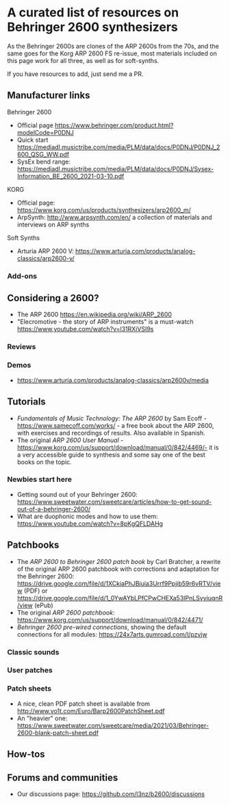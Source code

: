 # A curated list of resources on Behringer 2600 synthesizers

As the Behringer 2600s are clones of the ARP 2600s from the 70s, and the same goes for the Korg ARP 2600 FS re-issue, most materials included on this page work for all three, as well as for soft-synths.

If you have resources to add, just send me a PR.

## Manufacturer links

Behringer 2600

- Official page https://www.behringer.com/product.html?modelCode=P0DNJ
- Quick start https://mediadl.musictribe.com/media/PLM/data/docs/P0DNJ/P0DNJ_2600_QSG_WW.pdf
- SysEx bend range: https://mediadl.musictribe.com/media/PLM/data/docs/P0DNJ/Sysex-Information_BE_2600_2021-03-10.pdf




KORG

- Official page: https://www.korg.com/us/products/synthesizers/arp2600_m/
- ArpSynth: http://www.arpsynth.com/en/ a collection of materials and interviews on ARP synths

Soft Synths

- Arturia ARP 2600 V: https://www.arturia.com/products/analog-classics/arp2600-v/


### Add-ons

## Considering a 2600?

- The ARP 2600 https://en.wikipedia.org/wiki/ARP_2600
- "Elecromotive - the story of ARP instruments" is a must-watch https://www.youtube.com/watch?v=l31RXiVSI9s

### Reviews

### Demos

- https://www.arturia.com/products/analog-classics/arp2600v/media

## Tutorials

- *Fundamentals of Music Technology: The ARP 2600* by Sam Ecoff - https://www.samecoff.com/works/ - a free book about the ARP 2600, with exercises and recordings of results. Also available in Spanish.
-  The original *ARP 2600 User Manual* - https://www.korg.com/us/support/download/manual/0/842/4469/- it is a very accessible guide to synthesis and some say one of the best books on the topic.

### Newbies start here

- Getting sound out of your Behringer 2600: https://www.sweetwater.com/sweetcare/articles/how-to-get-sound-out-of-a-behringer-2600/
- What are duophonic modes and how to use them: https://www.youtube.com/watch?v=8pKgQFLDAHg

## Patchbooks

- The *ARP 2600 to Behringer 2600 patch book* by Carl Bratcher, a rewrite of the original ARP 2600 patchbook with  corrections and adaptation for the Behringer 2600: https://drive.google.com/file/d/1XCkiaPhJBiuia3Urrf9Ppjib59r6vRTV/view (PDF) or https://drive.google.com/file/d/1_0YwAYbLPfCPwCHEXa53IPnLSyviuqnR/view (ePub)
- The original *ARP 2600 patchbook*: https://www.korg.com/us/support/download/manual/0/842/4471/ 
- *Behringer 2600 pre-wired connections*, showing the default connections for all modules: https://24x7arts.gumroad.com/l/pzvjw 

### Classic sounds

### User patches

### Patch sheets

- A nice, clean PDF patch sheet is available from http://www.vo1t.com/Euro/Barp2600PatchSheet.pdf
- An "heavier" one: https://www.sweetwater.com/sweetcare/media/2021/03/Behringer-2600-blank-patch-sheet.pdf


## How-tos


## Forums and communities

- Our discussions page: https://github.com/l3nz/b2600/discussions



